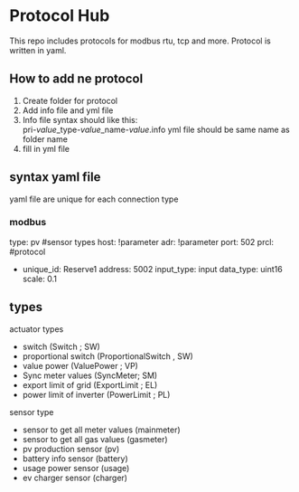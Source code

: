 # Protocol Hub

This repo includes protocols for modbus rtu, tcp and more. Protocol is written in yaml. 


## How to add ne protocol

1. Create folder for protocol
2. Add info file and yml file
3. Info file syntax should like this:  
    pri-*value*_type-*value*_name-*value*.info
   yml file should be same name as folder name
4. fill in yml file


## syntax yaml file
yaml file are unique for each connection type




### modbus

type: pv #sensor types
host: !parameter
adr: !parameter
port: 502
prcl: #protocol
  - unique_id: Reserve1
    address: 5002 
    input_type: input
    data_type: uint16
    scale: 0.1



## types

actuator types
- switch (Switch ; SW)
- proportional switch  (ProportionalSwitch , SW)
- value power (ValuePower ; VP) 
- Sync meter values (SyncMeter; SM)
- export limit of grid (ExportLimit ; EL)
- power limit of inverter (PowerLimit ; PL)


sensor type
- sensor to get all meter values (mainmeter)
- sensor to get all gas values (gasmeter)
- pv production sensor (pv)
- battery info sensor (battery)
- usage power sensor (usage)
- ev charger sensor (charger)

